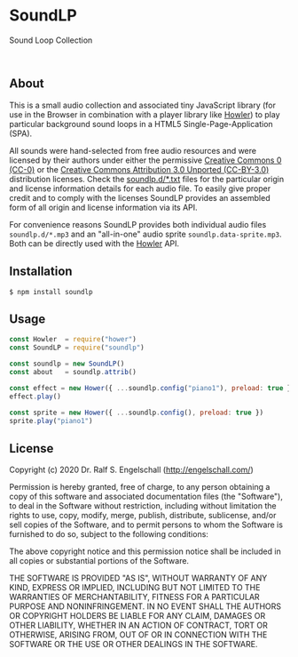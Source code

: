 
SoundLP
========

Sound Loop Collection

<p/>
<img src="https://nodei.co/npm/soundlp.png?downloads=true&stars=true" alt=""/>

<p/>
<img src="https://david-dm.org/rse/soundlp.png" alt=""/>

About
-----

This is a small audio collection and associated tiny JavaScript library
(for use in the Browser in combination with a player library like
[Howler](https://howlerjs.com/)) to play particular background sound loops in a
HTML5 Single-Page-Application (SPA).

All sounds were hand-selected from free audio resources and were
licensed by their authors under either the permissive [Creative
Commons 0 (CC-0)](https://creativecommons.org/publicdomain/zero/1.0/)
or the [Creative Commons Attribution 3.0 Unported
(CC-BY-3.0)](https://creativecommons.org/licenses/by/3.0/) distribution
licenses. Check the [soundlp.d/*.txt](./soundlp.d/) files for the
particular origin and license information details for each audio file.
To easily give proper credit and to comply with the licenses SoundLP
provides an assembled form of all origin and license information via its
API.

For convenience reasons SoundLP provides both individual audio files
`soundlp.d/*.mp3` and an "all-in-one" audio sprite `soundlp.data-sprite.mp3`.
Both can be directly used with the [Howler](https://howlerjs.com/) API.

Installation
------------

```shell
$ npm install soundlp
```

Usage
-----

```js
const Howler  = require("hower")
const SoundLP = require("soundlp")

const soundlp = new SoundLP()
const about   = soundlp.attrib()

const effect = new Hower({ ...soundlp.config("piano1"), preload: true })
effect.play()

const sprite = new Hower({ ...soundlp.config(), preload: true })
sprite.play("piano1")
```

License
-------

Copyright (c) 2020 Dr. Ralf S. Engelschall (http://engelschall.com/)

Permission is hereby granted, free of charge, to any person obtaining
a copy of this software and associated documentation files (the
"Software"), to deal in the Software without restriction, including
without limitation the rights to use, copy, modify, merge, publish,
distribute, sublicense, and/or sell copies of the Software, and to
permit persons to whom the Software is furnished to do so, subject to
the following conditions:

The above copyright notice and this permission notice shall be included
in all copies or substantial portions of the Software.

THE SOFTWARE IS PROVIDED "AS IS", WITHOUT WARRANTY OF ANY KIND,
EXPRESS OR IMPLIED, INCLUDING BUT NOT LIMITED TO THE WARRANTIES OF
MERCHANTABILITY, FITNESS FOR A PARTICULAR PURPOSE AND NONINFRINGEMENT.
IN NO EVENT SHALL THE AUTHORS OR COPYRIGHT HOLDERS BE LIABLE FOR ANY
CLAIM, DAMAGES OR OTHER LIABILITY, WHETHER IN AN ACTION OF CONTRACT,
TORT OR OTHERWISE, ARISING FROM, OUT OF OR IN CONNECTION WITH THE
SOFTWARE OR THE USE OR OTHER DEALINGS IN THE SOFTWARE.

